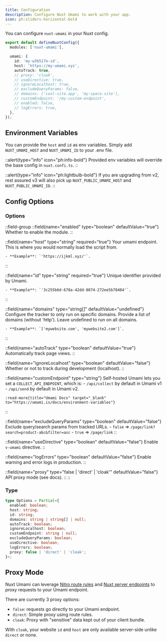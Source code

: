 ```yaml
---
title: Configuration
description: Configure Nuxt Umami to work with your app.
icon: ph:sliders-horizontal-bold
---
```


You can configure `nuxt-umami` in your Nuxt config.

```ts [nuxt.config.ts]
export default defineNuxtConfig({
  modules: ['nuxt-umami'],

  umami: {
    id: 'my-w3b517e-id',
    host: 'https://my-umami.xyz',
    autoTrack: true,
    // proxy: 'cloak',
    // useDirective: true,
    // ignoreLocalhost: true,
    // excludeQueryParams: false,
    // domains: ['cool-site.app', 'my-space.site'],
    // customEndpoint: '/my-custom-endpoint',
    // enabled: false,
    // logErrors: true,
  },
});
```

## Environment Variables

You can provide the `host` and `id` as env variables.
Simply add `NUXT_UMAMI_HOST` and `NUXT_UMAMI_ID` to your .env file.

::alert{type="info" icon="ph:info-bold"}
  Provided env variables will override the base config in `nuxt.confi.ts`.
::

::alert{type="info" icon="ph:lightbulb-bold"}
  If you are upgrading from v2, rest assured v3 will also
  pick up `NUXT_PUBLIC_UMAMI_HOST` and `NUXT_PUBLIC_UMAMI_ID`.
::

## Config Options

### Options

::field-group
  ::field{name="enabled" type="boolean" defaultValue="true"}
    Whether to enable the module.
  ::

  ::field{name="host" type="string" required="true"}
    Your umami endpoint. This is where you would normally load the script from.

    - **Example**: `'https://ijkml.xyz/'`.
  ::

  ::field{name="id" type="string" required="true"}
    Unique identifier provided by Umami.

    - **Example**: `'3c255b6d-678a-42dd-8074-272ee5b78484'`.
  ::

  ::field{name="domains" type="string[]" defaultValue="undefined"}
    Configure the tracker to only run on specific domains. Provide a list
    of domains (without 'http'). Leave undefined to run on all domains.

    - **Example**: `['mywebsite.com', 'mywebsite2.com']`.
  ::

  ::field{name="autoTrack" type="boolean" defaultValue="true"}
    Automatically track page views.
  ::

  ::field{name="ignoreLocalhost" type="boolean" defaultValue="false"}
    Whether or not to track during development (localhost).
  ::

  ::field{name="customEndpoint" type="string"}
    Self-hosted Umami lets you set a `COLLECT_API_ENDPOINT`, which is:
    - `/api/collect` by default in Umami v1
    - `/api/send` by default in Umami v2.

    :read-more{title="Umami Docs" target="_blank" to="https://umami.is/docs/environment-variables"}
  ::

  ::field{name="excludeQueryParams" type="boolean" defaultValue="false"}
    Exclude query/search params from tracked URLs.
    - `false` => `/page/link?search=product-abc&filter=asc`
    - `true` => `/page/link`
  ::

  ::field{name="useDirective" type="boolean" defaultValue="false"}
    Enable `v-umami` directive.
  ::

  ::field{name="logErrors" type="boolean" defaultValue="false"}
    Enable warning and error logs in production.
  ::

  ::field{name="proxy" type="false | 'direct' | 'cloak'" defaultValue="false"}
    API proxy mode (see docs).
  ::
::

### Type

```ts [types.d.ts]
type Options = Partial<{
  enabled: boolean;
  host: string;
  id: string;
  domains: string | string[] | null;
  autoTrack: boolean;
  ignoreLocalhost: boolean;
  customEndpoint: string | null;
  excludeQueryParams: boolean;
  useDirective: boolean;
  logErrors: boolean;
  proxy: false | 'direct' | 'cloak';
}>;
```

## Proxy Mode

Nuxt Umami can leverage [Nitro route rules](https://nitro.unjs.io/guide/routing#route-rules)
and [Nuxt server endpoints](https://nuxt.com/docs/getting-started/server) to proxy requests
to your Umami endpoint.

There are currently 3 proxy options:
- `false`: requests go directly to your Umami endpoint.
- `direct`: Simple proxy using route rules.
- `cloak`: Proxy with "sensitive" data kept out of your client bundle.

With `cloak`, your website `id` and `host` are only available
server-side unlike `direct` or none.

